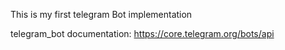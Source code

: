 This is my first telegram Bot implementation

telegram_bot documentation: https://core.telegram.org/bots/api